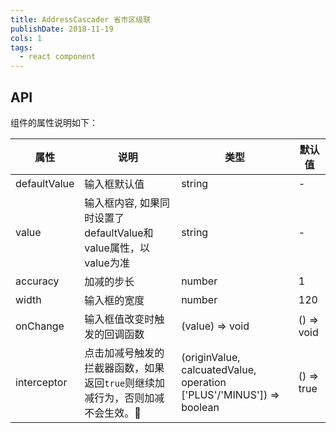 ```yaml
---
title: AddressCascader 省市区级联
publishDate: 2018-11-19
cols: 1
tags:
  - react component
---
```


## API

组件的属性说明如下：

| 属性 | 说明 | 类型 | 默认值 |
| --- | --- | --- | --- |
| defaultValue | 输入框默认值 | string | - |
| value | 输入框内容, 如果同时设置了defaultValue和value属性，以value为准 | string | - |
| accuracy | 加减的步长 | number | 1 |
| width | 输入框的宽度 | number | 120 |
| onChange | 输入框值改变时触发的回调函数 | (value) => void | () => void |
| interceptor | 点击加减号触发的拦截器函数，如果返回`true`则继续加减行为，否则加减不会生效。| (originValue, calcuatedValue, operation ['PLUS'/'MINUS']) => boolean  | () => true |